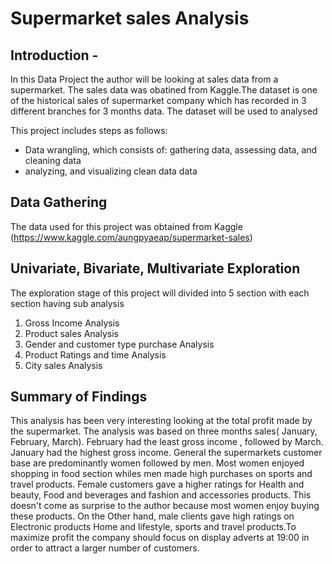 # Supermarket sales Analysis

## Introduction - 
In this Data Project the author will be looking at sales data from a supermarket. The sales data was obatined from Kaggle.The dataset is one of the historical sales of supermarket company which has recorded in 3 different branches for 3 months data. The dataset will be used to analysed


This project includes steps as follows:
- Data wrangling, which consists of: gathering data, assessing data, and cleaning data 
- analyzing, and visualizing clean data data

## Data Gathering
The data used for this project was obtained from Kaggle (https://www.kaggle.com/aungpyaeap/supermarket-sales)  

## Univariate, Bivariate, Multivariate Exploration 
The exploration stage of this project will divided into 5 section with each section having sub analysis
1. Gross Income Analysis
2. Product sales Analysis
3. Gender and customer type purchase Analysis
4. Product Ratings and time Analysis
5. City sales Analysis

## Summary of Findings
This analysis has been very interesting looking at the total profit made by the supermarket. The analysis was based on three months sales( January, February, March). February had the least gross income , followed by March. January had the highest gross income. General the supermarkets customer base are predominantly women followed by men. Most women enjoyed shopping in food section whiles men made high purchases on sports and travel  products. Female customers gave a higher ratings for Health and beauty, Food and beverages and fashion and accessories products. This doesn't come as surprise to the author because most women enjoy buying these products. On the Other hand, male clients gave high ratings on Electronic products Home and lifestyle, sports and travel products.To maximize profit the company should focus on display adverts at 19:00 in order to attract a larger number of customers. 
